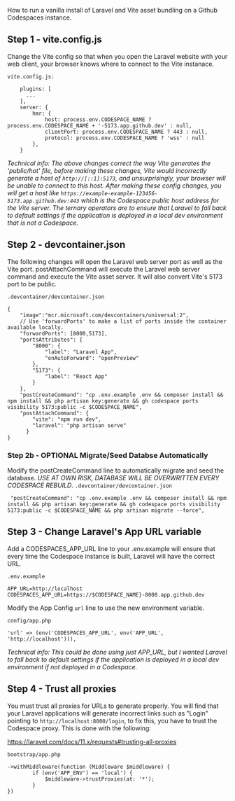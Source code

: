 How to run a vanilla install of Laravel and Vite asset bundling on a Github Codespaces instance.

## Step 1 - vite.config.js

Change the Vite config so that when you open the Laravel website with your web client, your browser knows where to connect to the Vite instanace.

`vite.config.js:`
```
    plugins: [
      ...
    ],
    server: {
        hmr: {
            host: process.env.CODESPACE_NAME ? process.env.CODESPACE_NAME + '-5173.app.github.dev' : null,
            clientPort: process.env.CODESPACE_NAME ? 443 : null,
            protocol: process.env.CODESPACE_NAME ? 'wss' : null
        },
    }
```

*Technical info: The above changes correct the way Vite generates the 'public/hot' file, before making these changes, Vite would incorrectly generate a host of `http://[::1]:5173`, and unsurprisingly, your browser will be unable to connect to this host. After making these config changes, you will get a host like `https://example-example-123456-5173.app.github.dev:443` which is the Codespace public host address for the Vite server. The ternary operators are to ensure that Laravel to fall back to default settings if the application is deployed in a local dev environment that is not a Codespace.*

## Step 2 - devcontainer.json

The following changes will open the Laravel web server port as well as the Vite port. postAttachCommand will execute the Laravel web server command and execute the Vite asset server. It will also convert Vite's 5173 port to be public.

`.devcontainer/devcontainer.json`
```
{
    "image":"mcr.microsoft.com/devcontainers/universal:2",
    // Use 'forwardPorts' to make a list of ports inside the container available locally.
    "forwardPorts": [8000,5173],
	"portsAttributes": {
		"8000": {
			"label": "Laravel App",
            "onAutoForward": "openPreview"
		},
		"5173": {
			"label": "React App"
		}
	},
    "postCreateCommand": "cp .env.example .env && composer install && npm install && php artisan key:generate && gh codespace ports visibility 5173:public -c $CODESPACE_NAME",
	"postAttachCommand": {
		"vite": "npm run dev",
		"laravel": "php artisan serve"
	  }
}
```

### Step 2b - OPTIONAL Migrate/Seed Databse Automatically

Modify the postCreateCommand line to automatically migrate and seed the database. *USE AT OWN RISK, DATABASE WILL BE OVERWRITTEN EVERY CODESPACE REBUILD*.
`.devcontainer/devcontainer.json`
```
 "postCreateCommand": "cp .env.example .env && composer install && npm install && php artisan key:generate && gh codespace ports visibility 5173:public -c $CODESPACE_NAME && php artisan migrate --force",
```

## Step 3 - Change Laravel's App URL variable

Add a CODESPACES_APP_URL line to your .env.example will ensure that every time the Codespace instance is built, Laravel will have the correct URL.

`.env.example`
```
APP_URL=http://localhost
CODESPACES_APP_URL=https://$CODESPACE_NAME}-8000.app.github.dev
```

Modify the App Config `url` line to use the new environment variable.

`config/app.php`
```
'url' => (env('CODESPACES_APP_URL', env('APP_URL', 'http://localhost'))),
```

*Technical info: This could be done using just APP_URL, but I wanted Laravel to fall back to default settings if the application is deployed in a local dev environment if not deployed in a Codespace.*

## Step 4 - Trust all proxies

You must trust all proxies for URLs to generate properly. You will find that your Laravel applications will generate incorrect links such as "Login" pointing to `http://localhost:8000/login`, to fix this, you have to trust the Codespace proxy. This is done with the following:

https://laravel.com/docs/11.x/requests#trusting-all-proxies

`bootstrap/app.php`
```
->withMiddleware(function (Middleware $middleware) {
        if (env('APP_ENV') == 'local') {
            $middleware->trustProxies(at: '*');
        }
})
```
